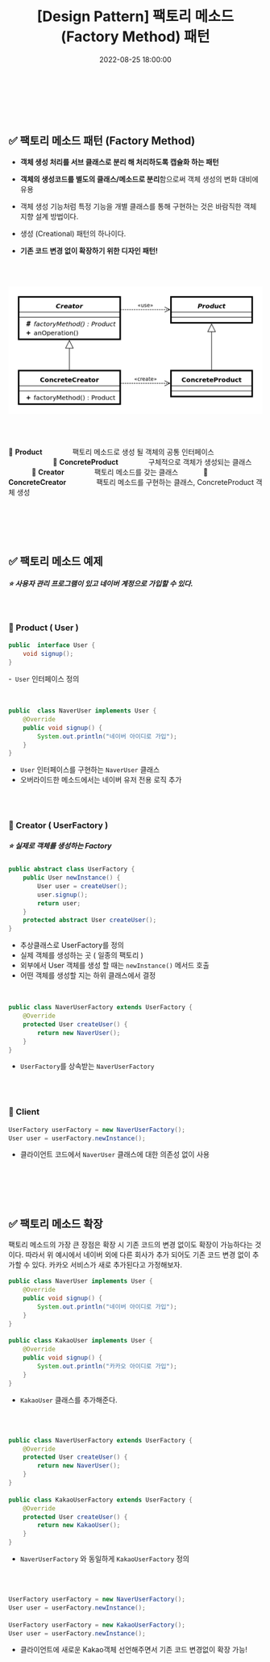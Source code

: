 ﻿---
permalink: /2022-08-25-팩토리 메소드(Factory Method)패턴/
published: true
title: "[Design Pattern] 팩토리 메소드(Factory Method) 패턴 "
date: 2022-08-25 18:00:00
toc: true
toc_sticky: true
toc_label: "팩토리 메소드(Factory Method)패턴"
categories:
- 디자인 패턴
tags:
- 디자인 패턴
- Design Pattern
- 생성 패턴
---
<br><br><br>

## ✅ 팩토리 메소드 패턴 (Factory Method)


- **객체 생성 처리를 서브 클래스로 분리 해 처리하도록 캡슐화 하는 패턴**

- **객체의 생성코드를 별도의 클래스/메소드로 분리**함으로써 객체 생성의 변화 대비에 유용

- 객체 생성 기능처럼 특정 기능을 개별 클래스를 통해 구현하는 것은 바람직한 객체 지향 설계 방법이다.

- 생성 (Creational) 패턴의 하나이다.

- **기존 코드 변경 없이 확장하기 위한 디자인 패턴!**

<br><br>


<p align="left">
<img src="https://github.com/idkim97/idkim97.github.io/blob/master/img/factory1.png?raw=true">
</p>

<br><br>

📌 **Product** 
 　　　　팩토리 메소드로 생성 될 객체의 공통 인터페이스
 　　　　　　
📌 **ConcreteProduct** 
　　　　구체적으로 객체가 생성되는 클래스
　　　
📌 **Creator** 
　　　　팩토리 메소드를 갖는 클래스
　　　
📌 **ConcreteCreator** 
　　　　팩토리 메소드를 구현하는 클래스, ConcreteProduct 객체 생성


<br><br><br><br>

## ✅ 팩토리 메소드 예제
<h5>⭐ 사용자 관리 프로그램이 있고 네이버 계정으로 가입할 수 있다.</h5>

<br>

### 📌 Product ( User )

```java
public  interface User { 
	void signup(); 
}
```
-``` User``` 인터페이스 정의

<br>

```java
public  class NaverUser implements User { 
	@Override  
	public void signup() { 
		System.out.println("네이버 아이디로 가입"); 
	} 
}
```
- ```User``` 인터페이스를 구현하는 ```NaverUser``` 클래스
- 오버라이드한 메소드에서는 네이버 유저 전용 로직 추가

<br><br>

### 📌 Creator ( UserFactory )
<h5>⭐ 실제로 객체를 생성하는 Factory</h5>

```java
public abstract class UserFactory { 
	public User newInstance() { 
		User user = createUser(); 
		user.signup(); 
		return user;
	} 
	protected abstract User createUser(); 
}
```

- 추상클래스로 UserFactory를 정의
- 실제 객체를 생성하는 곳 ( 일종의 팩토리 )
- 외부에서 User 객체를 생성 할 때는 ```newInstance()``` 메서드 호출
- 어떤 객체를 생성할 지는 하위 클래스에서 결정

<br>

```java
public class NaverUserFactory extends UserFactory {
	@Override  
	protected User createUser() { 
		return new NaverUser(); 
	} 
}
```

- ```UserFactory```를 상속받는 ```NaverUserFactory```



<br><br>



### 📌 Client
```java
UserFactory userFactory = new NaverUserFactory(); 
User user = userFactory.newInstance();
```
- 클라이언트 코드에서 ```NaverUser``` 클래스에 대한 의존성 없이 사용


<br><br><br><br>

## ✅ 팩토리 메소드 확장

팩토리 메소드의 가장 큰 장점은 확장 시 기존 코드의 변경 없이도 확장이 가능하다는 것이다. 따라서 위 예시에서 네이버 외에 다른 회사가 추가 되어도 기존 코드 변경 없이 추가할 수 있다. 카카오 서비스가 새로 추가된다고 가정해보자.

```java
public class NaverUser implements User { 
	@Override  
	public void signup() { 
		System.out.println("네이버 아이디로 가입"); 
	} 
}

public class KakaoUser implements User { 
	@Override  
	public void signup() { 
		System.out.println("카카오 아이디로 가입"); 
	} 
}
```

- ```KakaoUser``` 클래스를 추가해준다.

<br><br>

```java
public class NaverUserFactory extends UserFactory {
	@Override  
	protected User createUser() { 
		return new NaverUser(); 
	} 
}

public class KakaoUserFactory extends UserFactory {
	@Override  
	protected User createUser() { 
		return new KakaoUser(); 
	} 
}
```
- ```NaverUserFactory``` 와 동일하게 ```KakaoUserFactory``` 정의

<br><br>

```java
UserFactory userFactory = new NaverUserFactory(); 
User user = userFactory.newInstance();

UserFactory userFactory = new KakaoUserFactory(); 
User user = userFactory.newInstance();
```
- 클라이언트에 새로운 Kakao객체 선언해주면서 기존 코드 변경없이 확장 가능!
